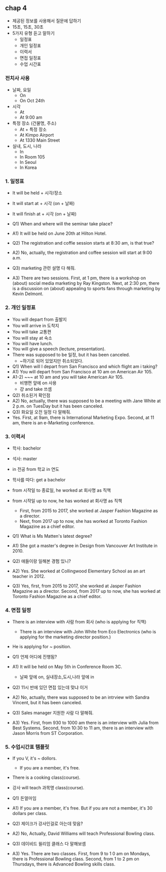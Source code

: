 ## chap 4

- 제공된 정보를 사용해서 질문에 답하기
- 15초, 15초, 30초
- 5가지 유형 듣고 말하기
  - 일정표
  - 개인 일정표
  - 이력서
  - 면접 일정표
  - 수업 시간표

### 전치사 사용

- 날짜, 요일
  - On
  - On Oct 24th
- 시각
  - At
  - At 9:00 am
- 특정 장소 (건물명, 주소)
  - At + 특정 장소
  - At Kimpo Airport
  - At 1330 Main Street
- 실내, 도시, 나라
  - In
  - In Room 105
  - In Seoul
  - In Korea

### 1. 일정표

- It will be held + 시각/장소
- It will start at + 시각 (on + 날짜)
- It will finish at + 시각 (on + 날짜)

- Q1) When and where will the seminar take place?
- A1) It will be held on June 20th at Hilton Hotel.
- Q2) The registration and coffie session starts at 8:30 am, is that true?
- A2) No, actually, the registration and coffee session will start at 9:00 a.m.
- Q3) marketing 관련 설명 다 해줘.
- A3) There are two sessions. First, at 1 pm, there is a workshop on (about) social media marketing by Ray Kingston. Next, at 2:30 pm, there is a discussion on (about) appealing to sports fans through marketing by Kevin Delmont.

### 2. 개인 일정표

- You will depart from 출발지
- You will arrive in 도착지
- You will take 교통편
- You will stay at 숙소
- You will have lunch.
- You will give a speech (lecture, presentation).
- There was supposed to be 일정, but it has been canceled.
  - ~하기로 되어 있었지만 취소되었다.
- Q1) When will I depart from San Francisco and which flight am i taking?
- A1) You will depart from San Francisco at 10 am on American Air 105.
- A1-2) ~~~ at 10 am and you will take American Air 105.
  - 비행편 앞에 on 사용
  - 걍 and take 쓰셈
- Q2) 취소된거 확인점
- A2) No, actually, there was supposed to be a meeting with Jane White at 2 p.m. on TuesDay but it has been canceled.
- Q3) 화요일 오전 일정 다 말해줘.
- Yes. First, at 9am, there is International Marketing Expo. Second, at 11 am, there is an e-Marketing conference.

### 3. 이력서

- 학사: bachelor
- 석사: master
- in 전공 from 학교 in 연도
- 학사를 따다: get a bachelor
- from 시작일 to 종료일, he worked at 회사명 as 직책
- from 시작일 up to now, he has worked at 회사명 as 직책

  - First, from 2015 to 2017, she worked at Jasper Fashion Magazine as a director.
  - Next, from 2017 up to now, she has worked at Toronto Fashion Magazine as a chief editor.

- Q1) What is Ms Matten's latest degree?
- A1) She got a master's degree in Design from Vancouver Art Institute in 2010.
- Q2) 애들이랑 일해본 경험 있니?
- A2) Yes. She worked at Collingwood Elementary School as an art teacher in 2012.
- Q3) Yes, first, from 2015 to 2017, she worked at Jasper Fashion Magazine as a director. Second, from 2017 up to now, she has worked at Toronto Fashion Magazine as a chief editor.

### 4. 면접 일정

- There is an interview with 사람 from 회사 (who is applying for 직책)
  - There is an interview with John White from Eco Electronics (who is applying for the marketing director position.)
- He is applying for ~ position.

- Q1) 언제 어디에 진행됨?
- A1) It will be held on May 5th in Conference Room 3C.
  - 날짜 앞에 on, 실내장소,도시,나라 앞에 in
- Q2) 11시 반에 있던 면접 있는데 맞냐 이거
- A2) No, actually, there was supposed to be an intrview with Sandra Vincent, but it has been canceled.
- Q3) Sales manager 지원한 사람 다 말해줘.
- A3) Yes. First, from 930 to 1000 am there is an interview with Julia from Best Systems. Second, from 10:30 to 11 am, there is an interview with Jason Morris from ST Corporation.

### 5. 수업시간표 템플릿

- If you V, it's ~ dollors.
  - If you are a member, it's free.
- There is a cooking class(course).
- 강사 will teach 과목명 class(course).

- Q1) 돈얼마임
- A1) If you are a member, it's free. But if you are not a member, it's 30 dollars per class.
- Q2) 제이크가 강사인걸로 아는데 맞음?
- A2) No, Actually, David Williams will teach Professional Bowling class.
- Q3) 데이비드 윌리엄 클래스 다 말해보셈
- A3) Yes. There are two classes. First, from 9 to 1 0 am on Mondays, there is Professional Bowling class. Second, from 1 to 2 pm on Thursdays, there is Advanced Bowling skills class.
